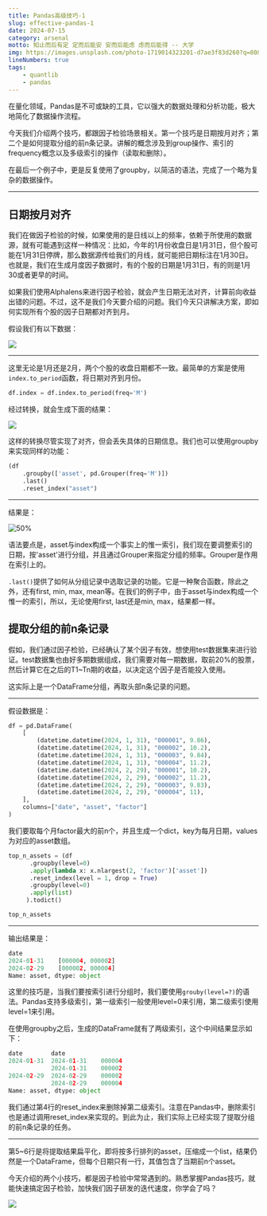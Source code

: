 ```yaml
---
title: Pandas高级技巧-1
slug: effective-pandas-1
date: 2024-07-15
category: arsenal
motto: 知止而后有定 定而后能安 安而后能虑 虑而后能得 -- 大学
img: https://images.unsplash.com/photo-1719014323201-d7ae3f83d260?q=80&w=1204
lineNumbers: true
tags: 
    - quantlib
    - pandas
---
```



在量化领域，Pandas是不可或缺的工具，它以强大的数据处理和分析功能，极大地简化了数据操作流程。

今天我们介绍两个技巧，都跟因子检验场景相关。第一个技巧是日期按月对齐；第二个是如何提取分组的前n条记录。讲解的概念涉及到group操作、索引的frequency概念以及多级索引的操作（读取和删除）。

在最后一个例子中，更是反复使用了groupby，以简洁的语法，完成了一个略为复杂的数据操作。

---

## 日期按月对齐

我们在做因子检验的时候，如果使用的是日线以上的频率，依赖于所使用的数据源，就有可能遇到这样一种情况：比如，今年的1月份收盘日是1月31日，但个股可能在1月31日停牌，那么数据源传给我们的月线，就可能把日期标注在1月30日。也就是，我们在生成月度因子数据时，有的个股的日期是1月31日，有的则是1月30或者更早的时间。

如果我们使用Alphalens来进行因子检验，就会产生日期无法对齐，计算前向收益出错的问题。不过，这不是我们今天要介绍的问题。我们今天只讲解决方案，即如何实现所有个股的因子日期都对齐到月。

假设我们有以下数据：

![](https://images.jieyu.ai/images/2024/07/pandas-freq-m.jpg)

---

这里无论是1月还是2月，两个个股的收盘日期都不一致。最简单的方案是使用`index.to_period`函数，将日期对齐到月份。


```python
df.index = df.index.to_period(freq='M')
```

经过转换，就会生成下面的结果：

![](https://images.jieyu.ai/images/2024/07/pandas-freq-m-result.jpg)

这样的转换尽管实现了对齐，但会丢失具体的日期信息。我们也可以使用groupby来实现同样的功能：

```python
(df
    .groupby(['asset', pd.Grouper(freq='M')])
    .last()
    .reset_index("asset")
```

---

结果是：


![50%](https://images.jieyu.ai/images/2024/07/padas-group-by-m.jpg)

语法要点是，asset与index构成一个事实上的惟一索引，我们现在要调整索引的日期，按'asset'进行分组，并且通过Grouper来指定分组的频率。Grouper是作用在索引上的。

`.last()`提供了如何从分组记录中选取记录的功能。它是一种聚合函数，除此之外，还有first, min, max, mean等。在我们的例子中，由于asset与index构成一个惟一的索引，所以，无论使用first, last还是min, max，结果都一样。

## 提取分组的前n条记录

假如，我们通过因子检验，已经确认了某个因子有效，想使用test数据集来进行验证。test数据集也由好多期数据组成，我们需要对每一期数据，取前20%的股票，然后计算它在之后的T1~Tn期的收益，以决定这个因子是否能投入使用。

这实际上是一个DataFrame分组，再取头部n条记录的问题。

---

假设数据是：

```python
df = pd.DataFrame(
    [
        (datetime.datetime(2024, 1, 31), "000001", 9.86),
        (datetime.datetime(2024, 1, 31), "000002", 10.2),
        (datetime.datetime(2024, 1, 31), "000003", 9.84),
        (datetime.datetime(2024, 1, 31), "000004", 11.2),
        (datetime.datetime(2024, 2, 29), "000001", 10.2),
        (datetime.datetime(2024, 2, 29), "000002", 11.2),
        (datetime.datetime(2024, 2, 29), "000003", 9.83),
        (datetime.datetime(2024, 2, 29), "000004", 11),
    ],
    columns=["date", "asset", "factor"]
)
```

我们要取每个月factor最大的前n个，并且生成一个dict，key为每月日期，values为对应的asset数组。

```python
top_n_assets = (df
      .groupby(level=0)
      .apply(lambda x: x.nlargest(2, 'factor')['asset'])
      .reset_index(level = 1, drop = True)
      .groupby(level=0)
      .apply(list)
     ).todict()

top_n_assets
```

---

输出结果是：

```python
date
2024-01-31    [000004, 000002]
2024-02-29    [000002, 000004]
Name: asset, dtype: object

```

这里的技巧是，当我们要按索引进行分组时，我们要使用`grouby(level=?)`的语法。Pandas支持多级索引，第一级索引一般使用level=0来引用，第二级索引使用level=1来引用。

在使用groupby之后，生成的DataFrame就有了两级索引，这个中间结果显示如下：

```python
date        date      
2024-01-31  2024-01-31    000004
            2024-01-31    000002
2024-02-29  2024-02-29    000002
            2024-02-29    000004
Name: asset, dtype: object
```

我们通过第4行的reset_index来删除掉第二级索引。注意在Pandas中，删除索引也是通过调用reset_index来实现的。到此为止，我们实际上已经实现了提取分组的前n条记录的任务。

---

第5~6行是将提取结果扁平化，即将按多行排列的asset，压缩成一个list，结果仍然是一个DataFrame，但每个日期只有一行，其值包含了当期前n个asset。

今天介绍的两个小技巧，都是因子检验中常常遇到的。熟悉掌握Pandas技巧，就能快速搞定因子检验，加快我们因子研发的迭代速度，你学会了吗？

![](https://images.jieyu.ai/images/hot/quant-resources.jpg)

